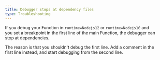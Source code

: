 ```yaml
---
title: Debugger stops at dependency files
type: Troubleshooting
---
```


If you debug your Function in `runtime=Nodejs12` or `runtime=Nodejs10` and you set a breakpoint in the first line of the main Function, the debugger can stop at dependencies.

The reason is that you shouldn't debug the first line. Add a comment in the first line instead, and start debugging from the second line. 
